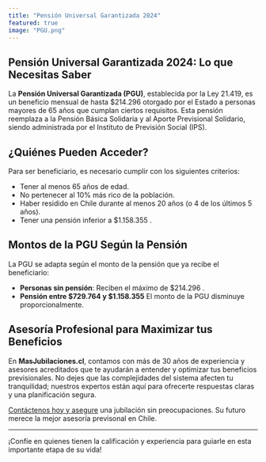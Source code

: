 ```yaml
---
title: "Pensión Universal Garantizada 2024"
featured: true
image: "PGU.png"
---
```


## Pensión Universal Garantizada 2024: Lo que Necesitas Saber

La **Pensión Universal Garantizada (PGU)**, establecida por la Ley 21.419, es un beneficio mensual de hasta $214.296  otorgado por el Estado a personas mayores de 65 años que cumplan ciertos requisitos. Esta pensión reemplaza a la Pensión Básica Solidaria y al Aporte Previsional Solidario, siendo administrada por el Instituto de Previsión Social (IPS).

## ¿Quiénes Pueden Acceder?

Para ser beneficiario, es necesario cumplir con los siguientes criterios:

- Tener al menos 65 años de edad.
- No pertenecer al 10% más rico de la población.
- Haber residido en Chile durante al menos 20 años (o 4 de los últimos 5 años).
- Tener una pensión inferior a $1.158.355 .

## Montos de la PGU Según la Pensión

La PGU se adapta según el monto de la pensión que ya recibe el beneficiario:

- **Personas sin pensión**: Reciben el máximo de $214.296 .
- **Pensión entre $729.764 y $1.158.355** El monto de la PGU disminuye proporcionalmente.

## Asesoría Profesional para Maximizar tus Beneficios

En **MasJubilaciones.cl**, contamos con más de 30 años de experiencia y asesores acreditados que te ayudarán a entender y optimizar tus beneficios previsionales. No dejes que las complejidades del sistema afecten tu tranquilidad; nuestros expertos están aquí para ofrecerte respuestas claras y una planificación segura.

[Contáctenos hoy y asegure](#contacto) una jubilación sin preocupaciones. Su futuro merece la mejor asesoría previsonal en Chile.

---

¡Confíe en quienes tienen la calificación y experiencia para guiarle en esta importante etapa de su vida!